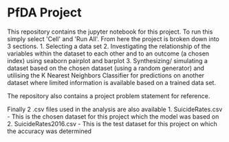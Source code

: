 # PfDA Project
This repository contains the jupyter notebook for this project. To run this simply select 'Cell' and 'Run All'. From here the project is broken down into 3 sections. 
    1. Selecting a data set
    2. Investigating the relationship of the variables within the dataset to each other and to an outcome (a chosen index) using seaborn pairplot and barplot
    3. Synthesizing/ simulating a dataset based on the chosen dataset (using a random generator) and utilising the K Nearest Neighbors Classifier for predictions on another dataset where limited information is available based on a trained data set.  
    
The repository also contains a project problem statement for reference.

Finally 2 .csv files used in the analysis are also available
    1. SuicideRates.csv - This is the chosen dataset for this project which the model was based on
    2. SuicideRates2016.csv - This is the test dataset for this project on which the accuracy was determined
